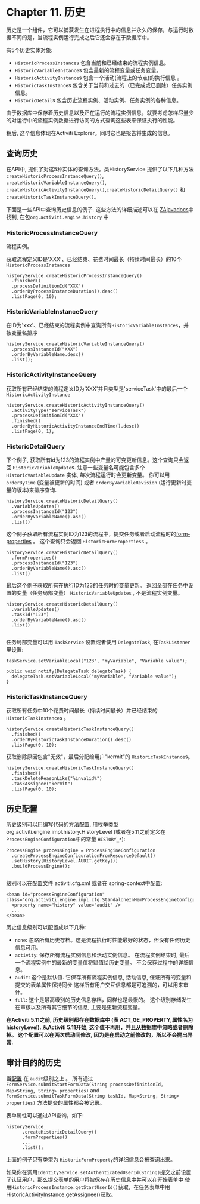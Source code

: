 
# Chapter 11. 历史


历史是一个组件，它可以捕获发生在进程执行中的信息并永久的保存，与运行时数据不同的是，当流程实例运行完成之后它还会存在于数据库中。

有5个历史实体对象:

- `HistoricProcessInstance`s 包含当前和已经结束的流程实例信息。
- `HistoricVariableInstance`s 包含最新的流程变量或任务变量。
- `HistoricActivityInstance`s 包含一个活动(流程上的节点)的执行信息 。
- `HistoricTaskInstance`s 包含关于当前和过去的（已完成或已删除）任务实例信息。
- `HistoricDetail`s 包含历史流程实例、活动实例、任务实例的各种信息。



由于数据库中保存着历史信息以及正在运行的流程实例信息，就要考虑怎样尽量少的对运行中的流程实例数据进行访问的方式查询这些表来保证执行的性能。

稍后, 这个信息体现在Activiti Explorer。同时它也是报告将生成的信息。

## 查询历史

在API中, 提供了对这5种实体的查询方法。类HistoryService 提供了以下几种方法 `createHistoricProcessInstanceQuery()`, `createHistoricVariableInstanceQuery()`, `createHistoricActivityInstanceQuery()`,`createHistoricDetailQuery()` 和 `createHistoricTaskInstanceQuery()`。

下面是一些API中查询历史信息的例子. 这些方法的详细描述可以在 [ZAjavadocs](http://www.mossle.com/docs/javadocs/index.html)中找到, 在包`org.activiti.engine.history` 中

### HistoricProcessInstanceQuery

流程实例。

获取流程定义ID是'XXX'、已经结束、花费时间最长（持续时间最长）的10个`HistoricProcessInstances`

```
historyService.createHistoricProcessInstanceQuery()
  .finished()
  .processDefinitionId("XXX")
  .orderByProcessInstanceDuration().desc()
  .listPage(0, 10);
```



### HistoricVariableInstanceQuery

在ID为'xxx'、已经结束的流程实例中查询所有`HistoricVariableInstances`，并按变量名排序

```
historyService.createHistoricVariableInstanceQuery()
  .processInstanceId("XXX")
  .orderByVariableName.desc()
  .list();
```



### HistoricActivityInstanceQuery

获取所有已经结束的流程定义ID为’XXX'并且类型是'serviceTask'中的最后一个 `HistoricActivityInstance`

```
historyService.createHistoricActivityInstanceQuery()
  .activityType("serviceTask")
  .processDefinitionId("XXX")
  .finished()
  .orderByHistoricActivityInstanceEndTime().desc()
  .listPage(0, 1);
```



### HistoricDetailQuery

下个例子, 获取所有id为123的流程实例中产量的可变更新信息。这个查询只会返回 `HistoricVariableUpdate`s. 注意一些变量名可能包含多个 `HistoricVariableUpdate` 实体, 每次流程运行时会更新变量。 你可以用 `orderByTime` (变量被更新的时间) 或者 `orderByVariableRevision` (运行更新时变量的版本)来排序查询.

```
historyService.createHistoricDetailQuery()
  .variableUpdates()
  .processInstanceId("123")
  .orderByVariableName().asc()
  .list()
```



这个例子获取所有流程实例ID为123的流程中，提交任务或者启动流程时的[form-properties](http://www.mossle.com/docs/activiti/index.html#formProperties) 。 这个查询只会返回 `HistoricFormProperties`s 。

```
historyService.createHistoricDetailQuery()
  .formProperties()
  .processInstanceId("123")
  .orderByVariableName().asc()
  .list()
```



最后这个例子获取所有在执行ID为123的任务时的变量更新。 返回全部在任务中设置的变量（任务局部变量） `HistoricVariableUpdates` , 不是流程实例变量。

```
historyService.createHistoricDetailQuery()
  .variableUpdates()
  .taskId("123")
  .orderByVariableName().asc()
  .list()
  
```

任务局部变量可以用 `TaskService` 设置或者使用 `DelegateTask`, 在`TaskListener`里设置:

```
taskService.setVariableLocal("123", "myVariable", "Variable value");
```



```
public void notify(DelegateTask delegateTask) {
  delegateTask.setVariableLocal("myVariable", "Variable value");
}
```



### HistoricTaskInstanceQuery

获取所有任务中10个花费时间最长（持续时间最长）并已经结束的 `HistoricTaskInstance`s 。

```
historyService.createHistoricTaskInstanceQuery()
  .finished()
  .orderByHistoricTaskInstanceDuration().desc()
  .listPage(0, 10);
```



获取删除原因包含"无效"，最后分配给用户"kermit"的 `HistoricTaskInstance`s。

```
historyService.createHistoricTaskInstanceQuery()
  .finished()
  .taskDeleteReasonLike("%invalid%")
  .taskAssignee("kermit")
  .listPage(0, 10);
```



## 历史配置

历史级别可以用编写代码的方法配置, 用枚举类型org.activiti.engine.impl.history.HistoryLevel (或者在5.11之前定义在`ProcessEngineConfiguration`中的常量 `HISTORY_*`):

```
ProcessEngine processEngine = ProcessEngineConfiguration
  .createProcessEngineConfigurationFromResourceDefault()
  .setHistory(HistoryLevel.AUDIT.getKey())
  .buildProcessEngine();
      
```

级别可以在配置文件 activiti.cfg.xml 或者在 spring-context中配置:

```
<bean id="processEngineConfiguration" class="org.activiti.engine.impl.cfg.StandaloneInMemProcessEngineConfiguration">
  <property name="history" value="audit" />
  ...
</bean>
```

历史信息级别可以配置成以下几种:

- `none`: 忽略所有历史存档。这是流程执行时性能最好的状态，但没有任何历史信息可用。
- `activity`: 保存所有流程实例信息和活动实例信息。 在流程实例结束时, 最后一个流程实例中的最新的变量值将赋值给历史变量。 不会保存过程中的详细信息。
- `audit`: 这个是默认值. 它保存所有流程实例信息, 活动信息, 保证所有的变量和提交的表单属性保持同步 这样所有用户交互信息都是可追溯的，可以用来审计。
- `full`: 这个是最高级别的历史信息存档，同样也是最慢的。 这个级别存储发生在审核以及所有其它细节的信息, 主要是更新流程变量。

**在Activiti 5.11之前, 历史级别都存在数据库中 (表 ACT_GE_PROPERTY,属性名为 historyLevel). 从Activiti 5.11开始, 这个值不再用，并且从数据库中忽略或者删除掉。 这个配置可以在两次启动间修改, 因为是在启动之前修改的，所以不会抛出异常.**

## 审计目的的历史

当[配置](http://www.mossle.com/docs/activiti/index.html#historyConfig) 在 `audit`级别之上 。 所有通过 `FormService.submitStartFormData(String processDefinitionId, Map<String, String> properties)` and `FormService.submitTaskFormData(String taskId, Map<String, String> properties)` 方法提交的属性都会被记录。

表单属性可以通过API查询，如下:

```
historyService
      .createHistoricDetailQuery()
      .formProperties()
      ...
      .list();
```

上面的例子只有类型为 `HistoricFormProperty`的详细信息会被查询出来。

如果你在调用`IdentityService.setAuthenticatedUserId(String)`提交之前设置了认证用户，那么提交表单的用户将被保存在历史信息中并可以在开始表单中 使用`HistoricProcessInstance.getStartUserId()`获取，在任务表单中用HistoricActivityInstance.getAssignee()获取。
